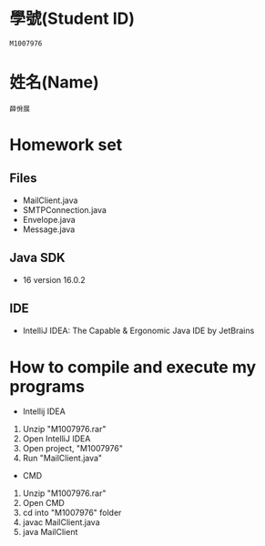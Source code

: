 # 學號(Student ID)
```
M1007976
```

# 姓名(Name)
```
薛佾展
```

# Homework set
## Files
* MailClient.java
* SMTPConnection.java
* Envelope.java
* Message.java

## Java SDK
* 16 version 16.0.2

## IDE
* IntelliJ IDEA: The Capable & Ergonomic Java IDE by JetBrains

# How to compile and execute my programs
* Intellij IDEA
1. Unzip "M1007976.rar"
2. Open IntelliJ IDEA
3. Open project, "M1007976"
4. Run "MailClient.java"

* CMD
1. Unzip "M1007976.rar"
2. Open CMD
3. cd into "M1007976" folder
4. javac MailClient.java
5. java MailClient
